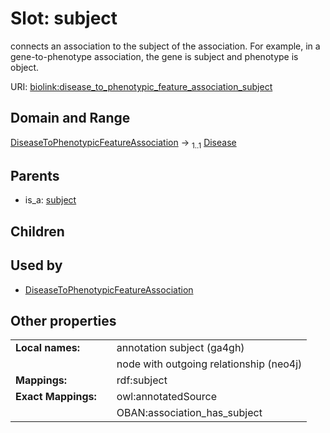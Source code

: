 
# Slot: subject


connects an association to the subject of the association. For example, in a gene-to-phenotype association, the gene is subject and phenotype is object.

URI: [biolink:disease_to_phenotypic_feature_association_subject](https://w3id.org/biolink/disease_to_phenotypic_feature_association_subject)


## Domain and Range

[DiseaseToPhenotypicFeatureAssociation](DiseaseToPhenotypicFeatureAssociation.md) &#8594;  <sub>1..1</sub> [Disease](Disease.md)

## Parents

 *  is_a: [subject](subject.md)

## Children


## Used by

 * [DiseaseToPhenotypicFeatureAssociation](DiseaseToPhenotypicFeatureAssociation.md)

## Other properties

|  |  |  |
| --- | --- | --- |
| **Local names:** | | annotation subject (ga4gh) |
|  | | node with outgoing relationship (neo4j) |
| **Mappings:** | | rdf:subject |
| **Exact Mappings:** | | owl:annotatedSource |
|  | | OBAN:association_has_subject |

